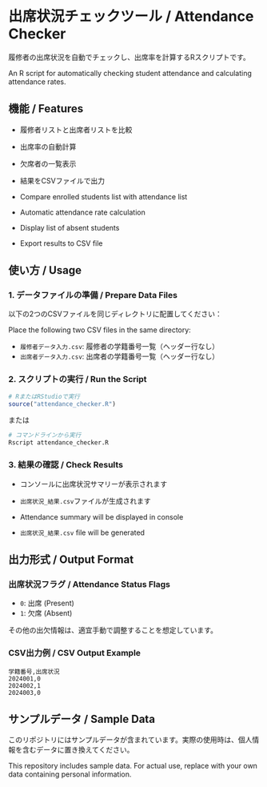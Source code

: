 # 出席状況チェックツール / Attendance Checker

履修者の出席状況を自動でチェックし、出席率を計算するRスクリプトです。

An R script for automatically checking student attendance and calculating attendance rates.

## 機能 / Features

- 履修者リストと出席者リストを比較
- 出席率の自動計算
- 欠席者の一覧表示
- 結果をCSVファイルで出力

- Compare enrolled students list with attendance list
- Automatic attendance rate calculation
- Display list of absent students
- Export results to CSV file

## 使い方 / Usage

### 1. データファイルの準備 / Prepare Data Files

以下の2つのCSVファイルを同じディレクトリに配置してください：

Place the following two CSV files in the same directory:

- `履修者データ入力.csv`: 履修者の学籍番号一覧（ヘッダー行なし）
- `出席者データ入力.csv`: 出席者の学籍番号一覧（ヘッダー行なし）

### 2. スクリプトの実行 / Run the Script

```r
# RまたはRStudioで実行
source("attendance_checker.R")
```

または

```bash
# コマンドラインから実行
Rscript attendance_checker.R
```

### 3. 結果の確認 / Check Results

- コンソールに出席状況サマリーが表示されます
- `出席状況_結果.csv`ファイルが生成されます

- Attendance summary will be displayed in console
- `出席状況_結果.csv` file will be generated

## 出力形式 / Output Format

### 出席状況フラグ / Attendance Status Flags
- `0`: 出席 (Present)
- `1`: 欠席 (Absent)

その他の出欠情報は、適宜手動で調整することを想定しています。

### CSV出力例 / CSV Output Example
```csv
学籍番号,出席状況
2024001,0
2024002,1
2024003,0
```

## サンプルデータ / Sample Data

このリポジトリにはサンプルデータが含まれています。実際の使用時は、個人情報を含むデータに置き換えてください。

This repository includes sample data. For actual use, replace with your own data containing personal information.
